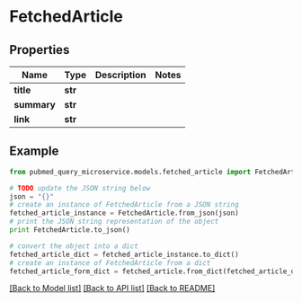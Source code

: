 # FetchedArticle


## Properties

Name | Type | Description | Notes
------------ | ------------- | ------------- | -------------
**title** | **str** |  | 
**summary** | **str** |  | 
**link** | **str** |  | 

## Example

```python
from pubmed_query_microservice.models.fetched_article import FetchedArticle

# TODO update the JSON string below
json = "{}"
# create an instance of FetchedArticle from a JSON string
fetched_article_instance = FetchedArticle.from_json(json)
# print the JSON string representation of the object
print FetchedArticle.to_json()

# convert the object into a dict
fetched_article_dict = fetched_article_instance.to_dict()
# create an instance of FetchedArticle from a dict
fetched_article_form_dict = fetched_article.from_dict(fetched_article_dict)
```
[[Back to Model list]](../README.md#documentation-for-models) [[Back to API list]](../README.md#documentation-for-api-endpoints) [[Back to README]](../README.md)



